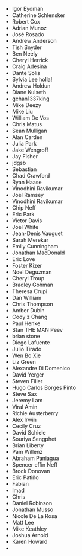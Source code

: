 * Igor Eydman
* Catherine Schlensker 
* Robert Cox
* Adrian Munoz
* José Rosado
* Andrew Anderson
* Tish Snyder
* Ben Neely
* Cheryl Herrick
* Craig Adesina
* Dante Solis
* Sylvia Lee holla!
* Andrew Holdun
* Diane Kulseth
* gchan1337king
* Mike Deezy
* Mike Liu
* William De Vos
* Chris Matus
* Sean Mulligan
* Alan Carden
* Julia Park
* Jake Wengroff
* Jay Fisher
* jdgsb
* Sebastian
* Chad Crawford
* Ryan Haase
* Vinodhini Ravikumar
* Joel Ramsey
* Vinodhini Ravikumar
* Chip Neff
* Eric Park
* Victor Davis
* Joel White
* Jean-Denis Vauguet
* Sarah Merekar
* Emily Cunningham
* Jonathan MacDonald
* Eric Love
* Foster Kizer
* Noel Deguzman
* Cheryl Troup
* Bradley Gohman
* Theresa Crupi
* Dan William
* Chris Thompson
* Amber Dubin
* Cody z Chang
* Paul Henke
* Stan THE MAN Peev
* brian stone
* Diego Lafuente
* Julio Tirado
* Wen Bo Xie
* Liz Green
* Alexandre Di Domenico
* David Yerger
* Steven Filler
* Hugo Carlos Borges Pinto
* Steve Sax
* Jeremy Lam
* Viral Amin
* Richie Austerberry
* Alex Irwin
* Cecily Cruz
* David Schiele
* Souriya Sengphet
* Brian Liberty
* Pam Willenz
* Abraham Paniagua
* Spencer effin Neff
* Brock Donovan
* Eric Patiño
* Fabian
* Imad
* Chris
* Daniel Robinson
* Jonathan Musso
* Nicole De La Rosa
* Matt Lee
* Mike Keathley
* Joshua Arnold
* Karen Howard
* 

